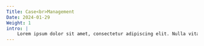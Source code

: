 ```yaml
---
Title: Case<br>Management
Date: 2024-01-29
Weight: 1
intro: |
    Lorem ipsum dolor sit amet, consectetur adipiscing elit. Nulla vitae elit libero, a pharetra augue. Nullam id dolor id nibh ultricies vehicula ut id elit.
---
```

